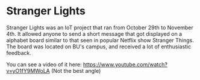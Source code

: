 # Stranger Lights

Stranger Lights was an IoT project that ran from October 29th to November 4th. It allowed anyone to send a short message that got displayed on a alphabet board similar to that seen in popular Netflix show Stranger Things. The board was located on BU's campus, and received a lot of enthusiastic feedback.

You can see a video of it here: https://www.youtube.com/watch?v=yO1fY9MWoLA
(Not the best angle)